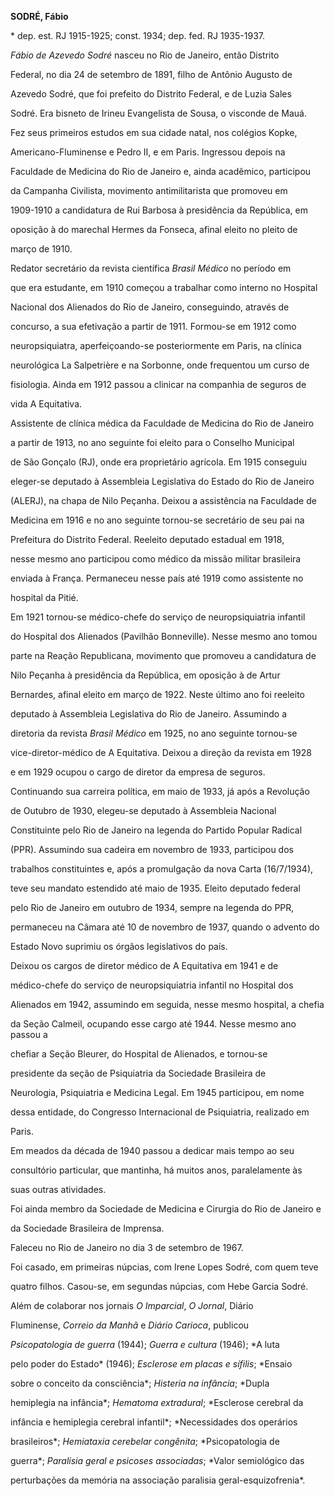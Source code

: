**SODRÉ, Fábio**



\* dep. est. RJ 1915-1925; const. 1934; dep. fed. RJ 1935-1937.



*Fábio de Azevedo Sodré* nasceu no Rio de Janeiro, então Distrito

Federal, no dia 24 de setembro de 1891, filho de Antônio Augusto de

Azevedo Sodré, que foi prefeito do Distrito Federal, e de Luzia Sales

Sodré. Era bisneto de Irineu Evangelista de Sousa, o visconde de Mauá.



Fez seus primeiros estudos em sua cidade natal, nos colégios Kopke,

Americano-Fluminense e Pedro II, e em Paris. Ingressou depois na

Faculdade de Medicina do Rio de Janeiro e, ainda acadêmico, participou

da Campanha Civilista, movimento antimilitarista que promoveu em

1909-1910 a candidatura de Rui Barbosa à presidência da República, em

oposição à do marechal Hermes da Fonseca, afinal eleito no pleito de

março de 1910.



Redator secretário da revista científica *Brasil Médico* no período em

que era estudante, em 1910 começou a trabalhar como interno no Hospital

Nacional dos Alienados do Rio de Janeiro, conseguindo, através de

concurso, a sua efetivação a partir de 1911. Formou-se em 1912 como

neuropsiquiatra, aperfeiçoando-se posteriormente em Paris, na clínica

neurológica La Salpetrière e na Sorbonne, onde frequentou um curso de

fisiologia. Ainda em 1912 passou a clinicar na companhia de seguros de

vida A Equitativa.



Assistente de clínica médica da Faculdade de Medicina do Rio de Janeiro

a partir de 1913, no ano seguinte foi eleito para o Conselho Municipal

de São Gonçalo (RJ), onde era proprietário agrícola. Em 1915 conseguiu

eleger-se deputado à Assembleia Legislativa do Estado do Rio de Janeiro

(ALERJ), na chapa de Nilo Peçanha. Deixou a assistência na Faculdade de

Medicina em 1916 e no ano seguinte tornou-se secretário de seu pai na

Prefeitura do Distrito Federal. Reeleito deputado estadual em 1918,

nesse mesmo ano participou como médico da missão militar brasileira

enviada à França. Permaneceu nesse país até 1919 como assistente no

hospital da Pitié.



Em 1921 tornou-se médico-chefe do serviço de neuropsiquiatria infantil

do Hospital dos Alienados (Pavilhão Bonneville). Nesse mesmo ano tomou

parte na Reação Republicana, movimento que promoveu a candidatura de

Nilo Peçanha à presidência da República, em oposição à de Artur

Bernardes, afinal eleito em março de 1922. Neste último ano foi reeleito

deputado à Assembleia Legislativa do Rio de Janeiro. Assumindo a

diretoria da revista *Brasil Médico* em 1925, no ano seguinte tornou-se

vice-diretor-médico de A Equitativa. Deixou a direção da revista em 1928

e em 1929 ocupou o cargo de diretor da empresa de seguros.



Continuando sua carreira política, em maio de 1933, já após a Revolução

de Outubro de 1930, elegeu-se deputado à Assembleia Nacional

Constituinte pelo Rio de Janeiro na legenda do Partido Popular Radical

(PPR). Assumindo sua cadeira em novembro de 1933, participou dos

trabalhos constituintes e, após a promulgação da nova Carta (16/7/1934),

teve seu mandato estendido até maio de 1935. Eleito deputado federal

pelo Rio de Janeiro em outubro de 1934, sempre na legenda do PPR,

permaneceu na Câmara até 10 de novembro de 1937, quando o advento do

Estado Novo suprimiu os órgãos legislativos do país.



Deixou os cargos de diretor médico de A Equitativa em 1941 e de

médico-chefe do serviço de neuropsiquiatria infantil no Hospital dos

Alienados em 1942, assumindo em seguida, nesse mesmo hospital, a chefia

da Seção Calmeil, ocupando esse cargo até 1944. Nesse mesmo ano passou a

chefiar a Seção Bleurer, do Hospital de Alienados, e tornou-se

presidente da seção de Psiquiatria da Sociedade Brasileira de

Neurologia, Psiquiatria e Medicina Legal. Em 1945 participou, em nome

dessa entidade, do Congresso Internacional de Psiquiatria, realizado em

Paris.



Em meados da década de 1940 passou a dedicar mais tempo ao seu

consultório particular, que mantinha, há muitos anos, paralelamente às

suas outras atividades.



Foi ainda membro da Sociedade de Medicina e Cirurgia do Rio de Janeiro e

da Sociedade Brasileira de Imprensa.



Faleceu no Rio de Janeiro no dia 3 de setembro de 1967.



Foi casado, em primeiras núpcias, com Irene Lopes Sodré, com quem teve

quatro filhos. Casou-se, em segundas núpcias, com Hebe Garcia Sodré.



Além de colaborar nos jornais *O Imparcial*, *O Jornal*, Diário

Fluminense, *Correio da Manhã* e *Diário Carioca*, publicou

*Psicopatologia de guerra* (1944); *Guerra e cultura* (1946); *A luta

pelo poder do Estado* (1946); *Esclerose em placas e sífilis*; *Ensaio

sobre o conceito da consciência*; *Histeria na infância*; *Dupla

hemiplegia na infância*; *Hematoma extradural*; *Esclerose cerebral da

infância e hemiplegia cerebral infantil*; *Necessidades dos operários

brasileiros*; *Hemiataxia cerebelar congênita*; *Psicopatologia de

guerra*; *Paralisia geral e psicoses associadas*; *Valor semiológico das

perturbações da memória na associação paralisia geral-esquizofrenia*.




